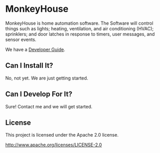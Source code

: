 MonkeyHouse
===========
MonkeyHouse is home automation software.  The Software will control things such
as lights; heating, ventilation, and air conditioning (HVAC); sprinklers; and
door latches in response to timers, user messages, and sensor events.

We have a [Developer Guide](https://docs.google.com/document/d/18PmZ6zjXJaui7VqTGDFITKRKn_CoKetXyvEyeThMBK4/edit?usp=sharing).

Can I Install It?
-----------------

No, not yet.  We are just getting started.

Can I Develop For It?
---------------------

Sure!  Contact me and we will get started.

License
-------
This project is licensed under the Apache 2.0 license.

http://www.apache.org/licenses/LICENSE-2.0
